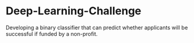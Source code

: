 # Deep-Learning-Challenge
Developing a binary classifier that can predict whether applicants will be successful if funded by a non-profit.
